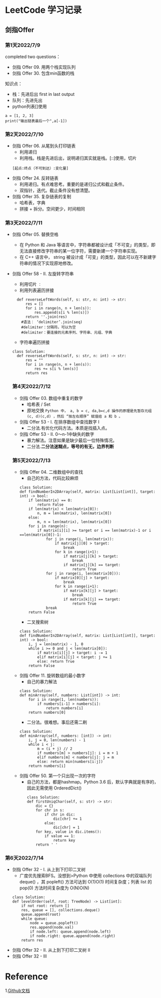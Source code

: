 # LeetCode 学习记录
## 剑指Offer
### 第1天2022/7/9
completed two questions：
- 剑指 Offer 09. 用两个栈实现队列
- 剑指 Offer 30. 包含min函数的栈

知识点：
- 栈：先进后出 first in last output  
- 队列：先进先出
- python列表[]使用
```
a = [1, 2, 3]
print("输出链表最后一个",a[-1])
```

### 第2天2022/7/10
- 剑指 Offer 06. 从尾到头打印链表
  - 利用递归
  - 利用栈。栈是先进后出，说明递归其实就是栈。[::]使用，切片
  ```
  [起点:终点（不可到达）:变化量]
  ```
- 剑指 Offer 24. 反转链表
  - 利用递归。有点难思考。重要的是递归公式和截止条件。
  - 双指针，迭代。截止条件没有想清楚。
- 剑指 Offer 35. 复杂链表的复制
  - 哈希表，字典
  - 拼接 + 拆分。空间更少，时间相同

### 第3天2022/7/11
- 剑指 Offer 05. 替换空格
  - 在 Python 和 Java 等语言中，字符串都被设计成「不可变」的类型，即无法直接修改字符串的某一位字符，需要新建一个字符串实现。
  - 在 C++ 语言中， string 被设计成「可变」的类型，因此可以在不新建字符串的情况下实现原地修改。   
- 剑指 Offer 58 - II. 左旋转字符串
  - 利用切片 `：`
  - 利用列表遍历拼接
  ```class Solution:
    def reverseLeftWords(self, s: str, n: int) -> str:
        res = []
        for i in range(n, n + len(s)):
            res.append(s[i % len(s)])
        return ''.join(res)
      #语法： ‘delimiter’.join(seq)
      #delimiter：分隔符。可以为空
      #delimiter：要连接的元素序列、字符串、元组、字典
  ```
  - 字符串遍历拼接
  ```
  class Solution:
    def reverseLeftWords(self, s: str, n: int) -> str:
        res = ""
        for i in range(n, n + len(s)):
            res += s[i % len(s)]
        return res      
  ```
  
  ### 第4天2022/7/12
  - 剑指 Offer 03. 数组中重复的数字
    - 哈希表 / Set
    - 原地交换
    `Python 中， a, b = c, da,b=c,d 操作的原理是先暂存元组 (c, d)(c,d) ，然后 “按左右顺序” 赋值给 a 和 b 。`
  - 剑指 Offer 53 - I. 在排序数组中查找数字 I
    - 二分法.有优化代码方法。本质是找插入点。 
  - 剑指 Offer 53 - II. 0～n-1中缺失的数字
    - 暴力解法。注意如果是缺少最后一位特殊情况。
    - 二分法.**二分法迷糊点，等号的有无，边界判断**
  
  ### 第5天2022/7/13
  - 剑指 Offer 04. 二维数组中的查找
    - 自己的方法，代码比较麻烦
    ```
    class Solution:
    def findNumberIn2DArray(self, matrix: List[List[int]], target: int) -> bool:
        if len(matrix) == 0:
            return False
        if len(matrix) < len(matrix[0]):
            n, m = len(matrix), len(matrix[0])
        else:
            m, n = len(matrix), len(matrix[0])
        for i in range(n):
            if matrix[i][i] >= target or i == len(matrix)-1 or i ==len(matrix[0])-1:
                for j in range(i, len(matrix)):
                    if matrix[j][0] > target:
                        break
                    for k in range(i+1):
                        if matrix[j][k] > target:
                            break
                        if matrix[j][k] == target:
                            return True
                for j in range(i, len(matrix[0])):
                    if matrix[0][j] > target:
                        break
                    for k in range(i+1):
                        if matrix[k][j] > target:
                            break
                        if matrix[k][j] == target:
                            return True   
                break 
        return False                
    ```
    - 二叉搜索树
    ```
    class Solution:
    def findNumberIn2DArray(self, matrix: List[List[int]], target: int) -> bool:
        i, j = len(matrix) - 1, 0
        while i >= 0 and j < len(matrix[0]):
            if matrix[i][j] > target: i -= 1
            elif matrix[i][j] < target: j += 1
            else: return True
        return False
    ```
  - 剑指 Offer 11. 旋转数组的最小数字
    - 自己的暴力解法
    ```
    class Solution:
    def minArray(self, numbers: List[int]) -> int:
        for i in range(1, len(numbers)):
            if numbers[i-1] > numbers[i]:
                return numbers[i]
        return numbers[0]
    ```
    - 二分法。很难想。事后还需二刷
    ```
    class Solution:
    def minArray(self, numbers: [int]) -> int:
        i, j = 0, len(numbers) - 1
        while i < j:
            m = (i + j) // 2
            if numbers[m] > numbers[j]: i = m + 1
            elif numbers[m] < numbers[j]: j = m
            else: return min(numbers[i:j])
        return numbers[i]
    ```
  - 剑指 Offer 50. 第一个只出现一次的字符
    - 自己的方法，都是hashmap。Python 3.6 后，默认字典就是有序的，因此无需使用 OrderedDict()
      ```
      class Solution:
      def firstUniqChar(self, s: str) -> str:
          dic = {}
          for chr in s:
              if chr in dic:
                  dic[chr] += 1
              else:
                  dic[chr] = 1
          for key, value in dic.items():
              if value == 1:
                  return key
          return ' '
      ```
### 第6天2022/7/14
  - 剑指 Offer 32 - I. 从上到下打印二叉树
    - 广度优先搜索BFS。没想到>Python 中使用 collections 中的双端队列 deque() ，其 popleft() 方法可达到 O(1)O(1) 时间复杂度；列表 list 的 pop(0) 方法时间复杂度为 O(N)O(N) 
    ```
    class Solution:
    def levelOrder(self, root: TreeNode) -> List[int]:
        if not root: return []
        res, queue = [], collections.deque()
        queue.append(root)
        while queue:
            node = queue.popleft()
            res.append(node.val)
            if node.left: queue.append(node.left)
            if node.right: queue.append(node.right)
        return res
    ``` 
  - 剑指 Offer 32 - II. 从上到下打印二叉树 II
  - 剑指 Offer 32 - III
# Reference
1.[Github文档](https://docs.github.com/cn/get-started/writing-on-github/getting-started-with-writing-and-formatting-on-github/basic-writing-and-formatting-syntax)
